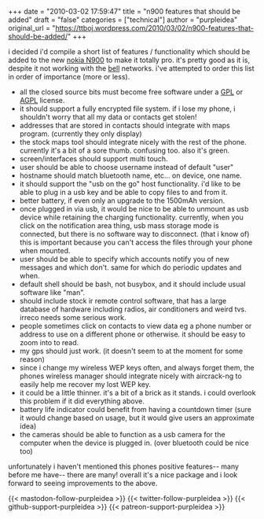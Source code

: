 +++
date = "2010-03-02 17:59:47"
title = "n900 features that should be added"
draft = "false"
categories = ["technical"]
author = "purpleidea"
original_url = "https://ttboj.wordpress.com/2010/03/02/n900-features-that-should-be-added/"
+++

i decided i'd compile a short list of features / functionality which should be added to the new <a href="http://maemo.nokia.com/n900/">nokia N900</a> to make it totally pro. it's pretty good as it is, despite it not working with the <a href="http://www.bell.ca/">bell</a> networks. i've attempted to order this list in order of importance (more or less).
<ul>
	<li><span style="background-color:#ffffff;">all the closed source bits must become free software under a <a href="http://www.gnu.org/licenses/gpl.html">GPL</a> or <a href="http://www.fsf.org/licensing/licenses/agpl-3.0.html">AGPL</a> license.</span></li>
	<li><span style="background-color:#ffffff;">it should support a fully encrypted file system. if i lose my phone, i shouldn't worry that all my data or contacts get stolen!</span></li>
	<li><span style="background-color:#ffffff;">addresses that are stored in contacts should integrate with maps program. (currently they only display)</span></li>
	<li><span style="background-color:#ffffff;">the stock maps tool should integrate nicely with the rest of the phone. currently it's a bit of a sore thumb. confusing too. also it's green.</span></li>
	<li><span style="background-color:#ffffff;">screen/interfaces should support multi touch.</span></li>
	<li><span style="background-color:#ffffff;">user should be able to choose username instead of default "user"</span></li>
	<li><span style="background-color:#ffffff;">hostname should match bluetooth name, etc... on device, one name.</span></li>
	<li><span style="background-color:#ffffff;">it should support the "usb on the go" host functionality. i'd like to be able to plug in a usb key and be able to copy files to and from it.</span></li>
	<li><span style="background-color:#ffffff;">better battery, if even only an upgrade to the 1500mAh version.</span></li>
	<li><span style="background-color:#ffffff;">once plugged in via usb, it would be nice to be able to unmount as usb device while retaining the charging functionality. currently, when you click on the notification area thing, usb mass storage mode is connected, but there is no software way to disconnect. (that i know of) this is important because you can't access the files through your phone when mounted.</span></li>
	<li><span style="background-color:#ffffff;">user should be able to specify which accounts notify you of new messages and which don't. same for which do periodic updates and when.</span></li>
	<li><span style="background-color:#ffffff;">default shell should be bash, not busybox, and it should include usual software like "man".</span></li>
	<li><span style="background-color:#ffffff;">should include stock ir remote control software, that has a large database of hardware including radios, air conditioners and weird tvs. irreco needs some serious work.</span></li>
	<li><span style="background-color:#ffffff;">people sometimes click on contacts to view data eg a phone number or address to use on a different phone or otherwise. it should be easy to zoom into to read.</span></li>
	<li><span style="background-color:#ffffff;">my gps should just work. (it doesn't seem to at the moment for some reason)</span></li>
	<li><span style="background-color:#ffffff;">since i change my wireless WEP keys often, and always forget them, the phones wireless manager should integrate nicely with aircrack-ng to easily help me recover my lost WEP key.</span></li>
	<li><span style="background-color:#ffffff;">it could be a little thinner. it's a bit of a brick as it stands. i could overlook this problem if it did everything above.</span></li>
	<li><span style="background-color:#ffffff;">battery life indicator could benefit from having a countdown timer (sure it would change based on usage, but it would give users an approximate idea)</span></li>
	<li><span style="background-color:#ffffff;">the cameras should be able to function as a usb camera for the computer when the device is plugged in. (over bluetooth could be nice too)</span></li>
</ul>
unfortunately i haven't mentioned this phones positive features-- many before me have-- there are many! overall it's a nice package and i look forward to seeing improvements to the above.

{{< mastodon-follow-purpleidea >}}
{{< twitter-follow-purpleidea >}}
{{< github-support-purpleidea >}}
{{< patreon-support-purpleidea >}}
